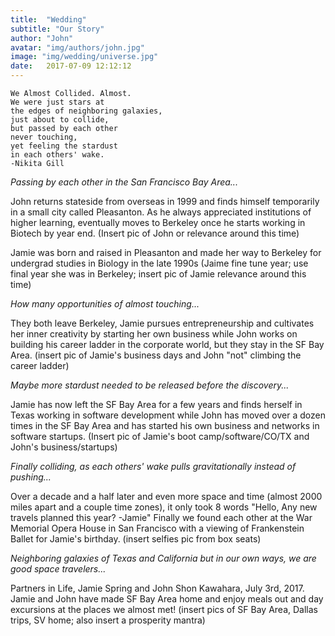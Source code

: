 ```yaml
---
title:  "Wedding"
subtitle: "Our Story"
author: "John"
avatar: "img/authors/john.jpg"
image: "img/wedding/universe.jpg"
date:   2017-07-09 12:12:12
---
```


```
We Almost Collided. Almost.
We were just stars at
the edges of neighboring galaxies,
just about to collide,
but passed by each other
never touching,
yet feeling the stardust
in each others' wake.
-Nikita Gill
```

_Passing by each other in the San Francisco Bay Area..._

John returns stateside from overseas in 1999 and finds himself temporarily in a small city called Pleasanton. As he always appreciated institutions of higher learning, eventually moves to Berkeley once he starts working in Biotech by year end. (Insert pic of John or relevance around this time)

Jamie was born and raised in Pleasanton and made her way to Berkeley for undergrad studies in Biology in the late 1990s (Jaime fine tune year; use final year she was in Berkeley; insert pic of Jamie relevance around this time)

_How many opportunities of almost touching..._

They both leave Berkeley, Jamie pursues entrepreneurship and cultivates her inner creativity by starting her own business while John works on building his career ladder in the corporate world, but they stay in the SF Bay Area. (insert pic of Jamie's business days and John "not" climbing the career ladder)

_Maybe more stardust needed to be released before the discovery..._

Jamie has now left the SF Bay Area for a few years and finds herself in Texas working in software development while John has moved over a dozen times in the SF Bay Area and has started his own business and networks in software startups. (Insert pic of Jamie's boot camp/software/CO/TX and John's business/startups)

_Finally colliding, as each others' wake pulls gravitationally instead of pushing..._

Over a decade and a half later and even more space and time (almost 2000 miles apart and a couple time zones), it only took 8 words "Hello, Any new travels planned this year? -Jamie"
Finally we found each other at the War Memorial Opera House in San Francisco with a viewing of Frankenstein Ballet for Jamie's birthday. (insert selfies pic from box seats)

_Neighboring galaxies of Texas and California but in our own ways, we are good space travelers..._

Partners in Life, Jamie Spring and John Shon Kawahara, July 3rd, 2017. Jamie and John have made SF Bay Area home and enjoy meals out and day excursions at the places we almost met! (insert pics of SF Bay Area, Dallas trips, SV home; also insert a prosperity mantra)
